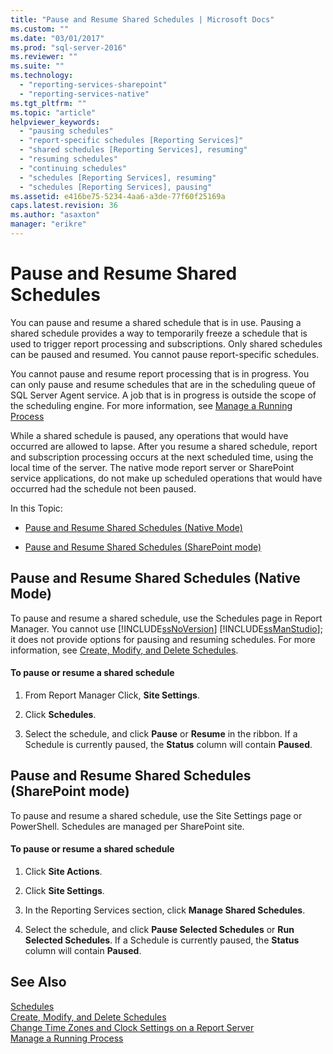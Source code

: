 ```yaml
---
title: "Pause and Resume Shared Schedules | Microsoft Docs"
ms.custom: ""
ms.date: "03/01/2017"
ms.prod: "sql-server-2016"
ms.reviewer: ""
ms.suite: ""
ms.technology: 
  - "reporting-services-sharepoint"
  - "reporting-services-native"
ms.tgt_pltfrm: ""
ms.topic: "article"
helpviewer_keywords: 
  - "pausing schedules"
  - "report-specific schedules [Reporting Services]"
  - "shared schedules [Reporting Services], resuming"
  - "resuming schedules"
  - "continuing schedules"
  - "schedules [Reporting Services], resuming"
  - "schedules [Reporting Services], pausing"
ms.assetid: e416be75-5234-4aa6-a3de-77f60f25169a
caps.latest.revision: 36
ms.author: "asaxton"
manager: "erikre"
---
```

# Pause and Resume Shared Schedules
  You can pause and resume a shared schedule that is in use. Pausing a shared schedule provides a way to temporarily freeze a schedule that is used to trigger report processing and subscriptions. Only shared schedules can be paused and resumed. You cannot pause report-specific schedules.  
  
 You cannot pause and resume report processing that is in progress. You can only pause and resume schedules that are in the scheduling queue of SQL Server Agent service. A job that is in progress is outside the scope of the scheduling engine. For more information, see [Manage a Running Process](../../reporting-services/subscriptions/manage-a-running-process.md)  
  
 While a shared schedule is paused, any operations that would have occurred are allowed to lapse. After you resume a shared schedule, report and subscription processing occurs at the next scheduled time, using the local time of the server. The native mode report server or SharePoint service applications, do not make up scheduled operations that would have occurred had the schedule not been paused.  
  
 In this Topic:  
  
-   [Pause and Resume Shared Schedules (Native Mode)](#bkmk_native)  
  
-   [Pause and Resume Shared Schedules (SharePoint mode)](#bkmk_sharepoint)  
  
##  <a name="bkmk_native"></a> Pause and Resume Shared Schedules (Native Mode)  
 To pause and resume a shared schedule, use the Schedules page in Report Manager. You cannot use [!INCLUDE[ssNoVersion](../../a9notintoc/includes/ssnoversion-md.md)] [!INCLUDE[ssManStudio](../../a9notintoc/includes/ssmanstudio-md.md)]; it does not provide options for pausing and resuming schedules. For more information, see [Create, Modify, and Delete Schedules](../../reporting-services/subscriptions/create-modify-and-delete-schedules.md).  
  
#### To pause or resume a shared schedule  
  
1.  From Report Manager Click, **Site Settings**.  
  
2.  Click **Schedules**.  
  
3.  Select the schedule, and click **Pause** or **Resume** in the ribbon. If a Schedule is currently paused, the **Status** column will contain **Paused**.  
  
##  <a name="bkmk_sharepoint"></a> Pause and Resume Shared Schedules (SharePoint mode)  
 To pause and resume a shared schedule, use the Site Settings page or PowerShell. Schedules are managed per SharePoint site.  
  
#### To pause or resume a shared schedule  
  
1.  Click **Site Actions**.  
  
2.  Click **Site Settings**.  
  
3.  In the Reporting Services section, click **Manage Shared Schedules**.  
  
4.  Select the schedule, and click **Pause Selected Schedules** or **Run Selected Schedules**. If a Schedule is currently paused, the **Status** column will contain **Paused**.  
  
## See Also  
 [Schedules](../../reporting-services/subscriptions/schedules.md)   
 [Create, Modify, and Delete Schedules](../../reporting-services/subscriptions/create-modify-and-delete-schedules.md)   
 [Change Time Zones and Clock Settings on a Report Server](../../reporting-services/subscriptions/change-time-zones-and-clock-settings-on-a-report-server.md)   
 [Manage a Running Process](../../reporting-services/subscriptions/manage-a-running-process.md)  
  
  